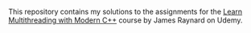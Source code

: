 This repository contains my solutions to the assignments for the [Learn Multithreading with Modern C++](https://www.udemy.com/course/learn-modern-cplusplus-concurrency/) course by James Raynard on Udemy.
